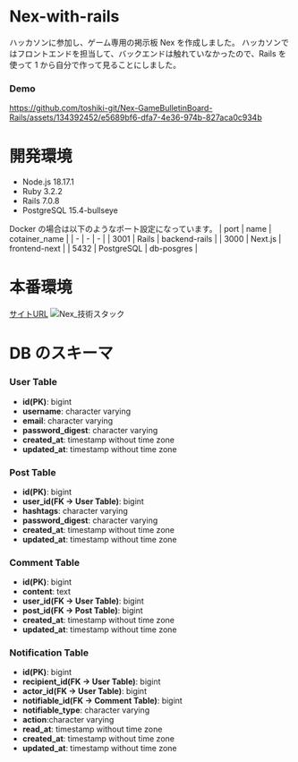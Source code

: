 # Nex-with-rails

ハッカソンに参加し、ゲーム専用の掲示板 Nex を作成しました。
ハッカソンではフロントエンドを担当して、バックエンドは触れていなかったので、Rails を使って 1 から自分で作って見ることにしました。

### Demo


https://github.com/toshiki-git/Nex-GameBulletinBoard-Rails/assets/134392452/e5689bf6-dfa7-4e36-974b-827aca0c934b





# 開発環境

- Node.js 18.17.1
- Ruby 3.2.2
- Rails 7.0.8
- PostgreSQL 15.4-bullseye

Docker の場合は以下のようなポート設定になっています。
| port | name | cotainer_name |
| - | - | - |
| 3001 | Rails | backend-rails |
| 3000 | Next.js | frontend-next |
| 5432 | PostgreSQL | db-posgres |

# 本番環境
[サイトURL](https://nex-game-bulletin-board-rails.vercel.app/login)
![Nex_技術スタック](https://github.com/toshiki-git/Nex-GameBulletinBoard-Rails/assets/134392452/d3e17dd9-e4d8-4ce6-bdbf-73b140b9f02c)


# DB のスキーマ

### User Table

- **id(PK)**: bigint
- **username**: character varying
- **email**: character varying
- **password_digest**: character varying
- **created_at**: timestamp without time zone
- **updated_at**: timestamp without time zone

### Post Table

- **id(PK)**: bigint
- **user_id(FK -> User Table)**: bigint
- **hashtags**: character varying
- **password_digest**: character varying
- **created_at**: timestamp without time zone
- **updated_at**: timestamp without time zone

### Comment Table

- **id(PK)**: bigint
- **content**: text
- **user_id(FK -> User Table)**: bigint
- **post_id(FK -> Post Table)**: bigint
- **created_at**: timestamp without time zone
- **updated_at**: timestamp without time zone

### Notification Table

- **id(PK)**: bigint
- **recipient_id(FK -> User Table)**: bigint
- **actor_id(FK -> User Table)**: bigint
- **notifiable_id(FK -> Comment Table)**: bigint
- **notifiable_type**: character varying
- **action**:character varying
- **read_at**: timestamp without time zone
- **created_at**: timestamp without time zone
- **updated_at**: timestamp without time zone




